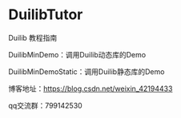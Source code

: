 # DuilibTutor
Duilib 教程指南

DuilibMinDemo：调用Duilib动态库的Demo

DuilibMinDemoStatic：调用Duilib静态库的Demo

博客地址：https://blog.csdn.net/weixin_42194433

qq交流群：799142530

